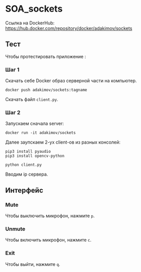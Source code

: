 # SOA_sockets

Ссылка на DockerHub: https://hub.docker.com/repository/docker/adakimov/sockets

## Тест

Чтобы протестировать приложение :

### Шаг 1

Скачать себе Docker образ серверной части на компьютер.

```
docker push adakimov/sockets:tagname
```

Скачать файл `client.py`.

### Шаг 2

Запускаем сначала server:

```
docker run -it adakimov/sockets
```

Далее заупскаем 2-ух client-ов из разных консолей:

```
pip3 install pyaudio
pip3 install opencv-python

python client.py 
```
Вводим ip сервера.

## Интерфейс


### Mute

Чтобы выключить микрофон, нажмите `p`.

### Unmute

Чтобы включить микрофон, нажмите `c`.

### Exit 
Чтобы выйти, нажмите `q`.




